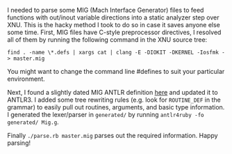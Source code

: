 I needed to parse some MIG (Mach Interface Generator) files to feed functions with out/inout variable directions into a static analyzer step over XNU. This is the hacky method I took to do so in case it saves anyone else some time. First, MIG files have C-style preprocessor directives, I resolved all of them by running the following command in the XNU source tree:

    find . -name \*.defs | xargs cat | clang -E -DIOKIT -DKERNEL -Iosfmk - > master.mig

You might want to change the command line #defines to suit your particular environment.

Next, I found a slightly dated MIG ANTLR definition [here](https://github.com/kungliet/okl4/blob/master/tools/magpie-parsers/src/magpieparsers/mig/mig.g) and updated it to ANTLR3. I added some tree rewriting rules (e.g. look for `ROUTINE_DEF` in the grammar) to easily pull out routines, arguments, and basic type information. I generated the lexer/parser in `generated/` by running `antlr4ruby -fo generated/ Mig.g`.

Finally `./parse.rb master.mig` parses out the required information. Happy parsing!
